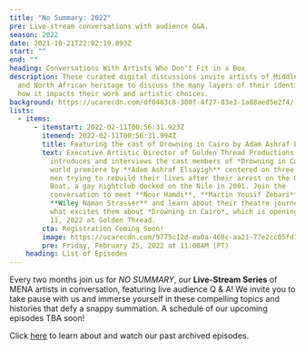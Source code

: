 ```yaml
---
title: "No Summary: 2022"
pre: Live-stream conversations with audience Q&A.
season: 2022
date: 2021-10-21T22:02:19.893Z
start: ""
end: ""
heading: Conversations With Artists Who Don't Fit in a Box
description: These curated digital discussions invite artists of Middle Eastern
  and North African heritage to discuss the many layers of their identity and
  how it impacts their work and artistic choices.
background: https://ucarecdn.com/df0483c8-380f-4f27-83e3-1a88aed5e2f4/
lists:
  - items:
      - itemstart: 2022-02-11T00:56:31.923Z
        itemend: 2022-02-11T00:56:31.994Z
        title: Featuring the cast of Drowning in Cairo by Adam Ashraf Elsayigh
        text: Executive Artistic Director of Golden Thread Productions **Sahar Assaf**
          introduces and interviews the cast members of *Drowning in Cairo*, a
          world premiere by **Adam Ashraf Elsayigh** centered on three Arab gay
          men trying to rebuild their lives after their arrest on the Queen
          Boat, a gay nightclub docked on the Nile in 2001. Join the
          conversation to meet **Noor Hamdi**, **Martin Yousif Zebari**, and
          **Wiley Naman Strasser** and learn about their theatre journeys and
          what excites them about *Drowning in Cairo*, which is opening on April
          11, 2022 at Golden Thread.
        cta: Registration Coming Soon!
        image: https://ucarecdn.com/9775c12d-ea0a-468c-aa21-77e2cc05fd1d/
        pre: Friday, February 25, 2022 at 11:00AM (PT)
    heading: List of Episodes
---
```

Every two months join us for *NO SUMMARY*, our **Live-Stream Series** of MENA artists in conversation, featuring live audience Q & A! We invite you to take pause with us and immerse yourself in these compelling topics and histories that defy a snappy summation. A schedule of our upcoming episodes TBA soon!

Click [here](https://goldenthread.org/productions/no-summary-conversations-with-artists-that-dont-fit-in-a-box/) to learn about and watch our past archived episodes.